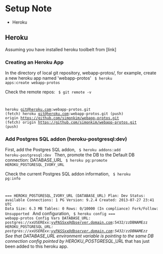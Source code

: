 # Setup Note
- Heroku

## Heroku

Assuming you have installed heroku toolbelt from [link]

### Creating an Heroku App
In the directory of local git repository, webapp-protos/, for example, create a new heroku app named 'webapp-protos'
<code>
$ heroku apps:create webapp-protos
</code>

Check the remote repos:
<code>
$ git remote -v

heroku git@heroku.com:webapp-protos.git (fetch)
heroku  git@heroku.com:webapp-protos.git (push)
origin  https://github.com/simonkim/webapp-protos.git (fetch)
origin  https://github.com/simonkim/webapp-protos.git (push)
</code>

### Add Postgres SQL addon (heroku-postgresql:dev)
First, add the Postgres SQL addon,
<code>
$ heroku addons:add heroku-postgresql:dev
</code>
Then, promote the DB to the Default DB connection: DATABASE_URL
<code>
$ heroku pg:promote HEROKU_POSTGRESQL_IVORY_URL
</code>

Check the current Postgres SQL addon information,
<code>
$ heroku pg:info

=== HEROKU_POSTGRESQL_IVORY_URL (DATABASE_URL)
    Plan:        Dev
    Status:      available
    Connections: 1
    PG Version:  9.2.4
    Created:     2013-07-27 23:41 UTC
    Data Size:   6.3 MB
    Tables:      0
    Rows:        0/10000 (In compliance)
    Fork/Follow: Unsupported
</code>
And configuration,
<code>
$ heroku config
=== webapp-protos Config Vars
DATABASE_URL:                postgres://xxUSERExx:yyPASSxx@dbserver.domain.com:5432/zzDBNAMEzz
HEROKU_POSTGRESQL_<COLOR>_URL: postgres://xxUSERExx:yyPASSxx@dbserver.domain.com:5432/zzDBNAMEzz
</code>
See that DATABASE_URL environment variable is pointing to the same DB connection config pointed by HEROKU_POSTGRESQL_<COLOR>_URL that has just been added to this heroku app.
